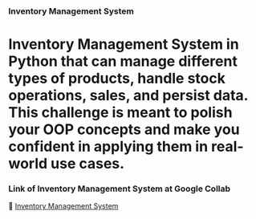 ### Inventory Management System
#  Inventory Management System in Python that can manage different types of products, handle stock operations, sales, and persist data. This challenge is meant to polish your OOP concepts and make you confident in applying them in real-world use cases.


### Link of  Inventory Management System at Google Collab

🔗 [Inventory Management System](https://colab.research.google.com/drive/1rMWZ-YiABvnX9Z7ogm7t-fdgFNdHyUQD)
